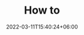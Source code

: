 ---
title: "How to"
section_title: "Get started with DeFi Gaming"
description : "Our handy guide to the world of Crypto Gaming"
draft: false
date: 2022-03-11T15:40:24+06:00

---
